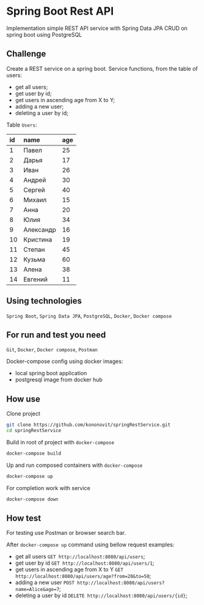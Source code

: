 # Spring Boot Rest API 

Implementation simple REST API service with Spring Data JPA CRUD on spring boot using PostgreSQL

## Challenge

Create a REST service on a spring boot.
Service functions, from the table of users:
- get all users;
- get user by id;
- get users in ascending age from X to Y;
- adding a new user;
- deleting a user by id;

Table `Users`:

id | name      | age
:--| :---------| :---
1  | Павел     | 25
2  | Дарья     | 17
3  | Иван      | 26
4  | Андрей    | 30
5  | Сергей    | 40
6  | Михаил    | 15
7  | Анна      | 20
8  | Юлия      | 34
9  | Александр | 16
10 | Кристина  | 19
11 | Степан    | 45
12 | Кузьма    | 60
13 | Алена     | 38
14 | Евгений   | 11

## Using technologies
`Spring Boot`, `Spring Data JPA`, `PostgreSQL`, `Docker`, `Docker compose`

## For run and test you need
`Git`, `Docker`, `Docker compose`, `Postman`

Docker-compose config using docker images:
- local spring boot application
- postgresql image from docker hub

## How use
Clone project
```bash
git clone https://github.com/kononovit/springRestService.git
cd springRestService
```
Build in root of project with `docker-compose`
```bash
docker-compose build
```
Up and run composed containers with `docker-compose`
```bash
docker-compose up
```
For completion work with service
```bash
docker-compose down
```
## How test
For testing use Postman or browser search bar.

After `docker-compose up` command using bellow request examples:
- get all users `GET http://localhost:8080/api/users`;
- get user by id `GET http://localhost:8080/api/users/1`;
- get users in ascending age from X to Y `GET http://localhost:8080/api/users/age?from=20&to=50`;
- adding a new user `POST http://localhost:8080/api/users?name=Alice&age=7`;
- deleting a user by id `DELETE http://localhost:8080/api/users/{id}`;

